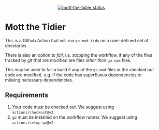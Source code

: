 
<p align="center">
  <a href="https://github.com/evantorrie/mott-the-tidier/actions"><img alt="mott-the-tidier status" src="https://github.com/evantorrie/mott-the-tidier/workflows/units-test/badge.svg"></a>
</p>

# Mott the Tidier

This is a Github Action that will run `go mod tidy` on a user-defined
set of directories.

There is also an option to _fail_, i.e. stopping the workflow, if any
of the files tracked by git that are modified are files *other than*
`go.sum` files.

This may be used to fail a build if any of the `go.mod` files in the
checked out code are modified, e.g. if the code has superfluous
dependencies or missing necessary dependencies.

## Requirements

1. Your code must be checked out. We suggest using `actions/checkout@v2`.
1. `go` must be installed on the workflow runner. We suggest using `actions/setup-go@v2`.

